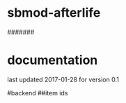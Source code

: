 # sbmod-afterlife
#######
# documentation
last updated 2017-01-28 for version 0.1

#backend
##item ids
